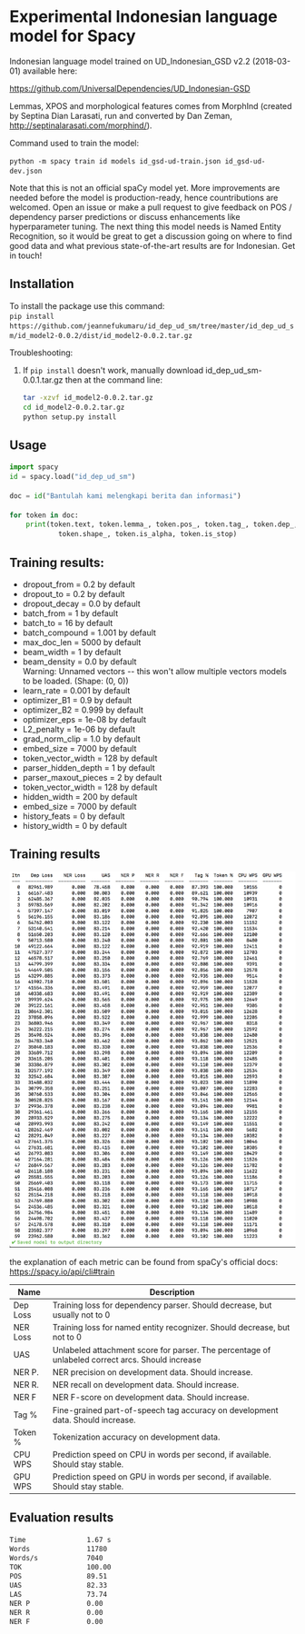 # Experimental Indonesian language model for Spacy 
Indonesian language model trained on UD_Indonesian_GSD v2.2 (2018-03-01) available here: 

https://github.com/UniversalDependencies/UD_Indonesian-GSD

Lemmas, XPOS and morphological features comes from MorphInd (created by Septina Dian Larasati, run and converted by Dan Zeman, http://septinalarasati.com/morphind/).

Command used to train the model:

`python -m spacy train id models id_gsd-ud-train.json id_gsd-ud-dev.json`

Note that this is not an official spaCy model yet. More improvements are needed before the model is production-ready, hence countributions are welcomed. Open an issue or make a pull request to give feedback on POS / dependency parser predictions or  discuss enhancements like hyperparameter tuning. The next thing this model needs is Named Entity Recognition, so it would be great to get a discussion going on where to find good data and what previous state-of-the-art results are for Indonesian. Get in touch! 

## Installation

To install the package use this command:  
`pip install https://github.com/jeannefukumaru/id_dep_ud_sm/tree/master/id_dep_ud_sm/id_model2-0.0.2/dist/id_model2-0.0.2.tar.gz`

Troubleshooting: 
1. If `pip install` doesn't work, manually download id_dep_ud_sm-0.0.1.tar.gz then at the command line: 
   ```bash
   tar -xzvf id_model2-0.0.2.tar.gz
   cd id_model2-0.0.2.tar.gz
   python setup.py install
   ```

## Usage

```python
import spacy
id = spacy.load("id_dep_ud_sm")

doc = id("Bantulah kami melengkapi berita dan informasi")

for token in doc:
    print(token.text, token.lemma_, token.pos_, token.tag_, token.dep_,
            token.shape_, token.is_alpha, token.is_stop)
```

## Training results:

- dropout_from = 0.2 by default 
- dropout_to = 0.2 by default 
- dropout_decay = 0.0 by default 
- batch_from = 1 by default 
- batch_to = 16 by default 
- batch_compound = 1.001 by default 
- max_doc_len = 5000 by default 
- beam_width = 1 by default 
- beam_density = 0.0 by default   
Warning: Unnamed vectors -- this won't allow multiple vectors models to be loaded. (Shape: (0, 0))  
- learn_rate = 0.001 by default 
- optimizer_B1 = 0.9 by default 
- optimizer_B2 = 0.999 by default
- optimizer_eps = 1e-08 by default  
- L2_penalty = 1e-06 by default 
- grad_norm_clip = 1.0 by default 
- embed_size = 7000 by default 
- token_vector_width = 128 by default 
- parser_hidden_depth = 1 by default 
- parser_maxout_pieces = 2 by default 
- token_vector_width = 128 by default 
- hidden_width = 200 by default 
- embed_size = 7000 by default 
- history_feats = 0 by default 
- history_width = 0 by default 

## Training results 
![alt text](train_results.png)

the explanation of each metric can be found from spaCy's official docs: 
https://spacy.io/api/cli#train

| Name | Description |
| ---  | ---         | 
| Dep Loss | Training loss for dependency parser. Should decrease, but usually not to 0 |
| NER Loss | Training loss for named entity recognizer. Should decrease, but not to 0 |
| UAS | Unlabeled attachment score for parser. The percentage of unlabeled correct arcs. Should increase 
| NER P. | NER precision on development data. Should increase.
| NER R. | NER recall on development data. Should increase. 
| NER F | NER F-score on development data. Should increase. 
| Tag % | Fine-grained part-of-speech tag accuracy on development data. Should increase. 
| Token % | Tokenization accuracy on development data. 
| CPU WPS | Prediction speed on CPU in words per second, if available. Should stay stable. 
| GPU WPS | Prediction speed on GPU in words per second, if available. Should stay stable. 

## Evaluation results
    Time               1.67 s         
    Words              11780          
    Words/s            7040           
    TOK                100.00         
    POS                89.51          
    UAS                82.33          
    LAS                73.74          
    NER P              0.00           
    NER R              0.00           
    NER F              0.00  

